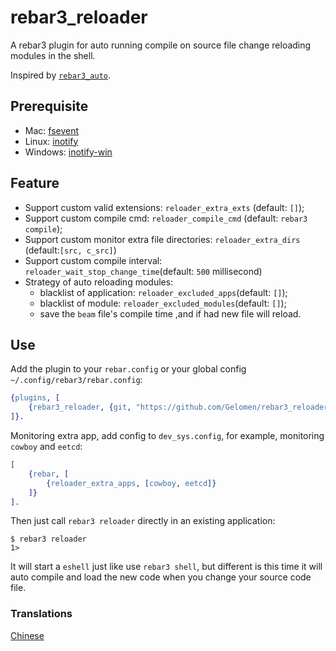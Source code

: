 rebar3_reloader
=====

A rebar3 plugin for auto running compile on source file change reloading modules in the shell.

Inspired by [`rebar3_auto`](https://github.com/vans163/rebar3_auto).

## Prerequisite

- Mac: [fsevent](https://github.com/thibaudgg/rb-fsevent)
- Linux: [inotify](https://github.com/rvoicilas/inotify-tools/wiki)
- Windows: [inotify-win](https://github.com/thekid/inotify-win)

## Feature

* Support custom valid extensions: `reloader_extra_exts` (default: `[]`);
* Support custom compile cmd: `reloader_compile_cmd` (default: `rebar3 compile`);
* Support custom monitor extra file directories: `reloader_extra_dirs` (default:`[src, c_src]`)
* Support custom compile interval: `reloader_wait_stop_change_time`(default: `500` millisecond)
* Strategy of auto reloading modules:
  * blacklist of application: `reloader_excluded_apps`(default: `[]`);
  * blacklist of module:  `reloader_excluded_modules`(default: `[]`);
  * save the `beam` file's compile time ,and if had new file will reload.

## Use

Add the plugin to your `rebar.config` or your global config `~/.config/rebar3/rebar.config`:

```erlang
{plugins, [
    {rebar3_reloader, {git, "https://github.com/Gelomen/rebar3_reloader.git", {branch, "master"}}}
]}.
```

Monitoring extra app, add config to `dev_sys.config`, for example, monitoring `cowboy` and `eetcd`:

```erlang
[
    {rebar, [
        {reloader_extra_apps, [cowboy, eetcd]}
    ]}
].
```

Then just call `rebar3 reloader` directly in an existing application:


```shell
$ rebar3 reloader
1>
```

It will start a `eshell` just like use `rebar3 shell`, but different is this time it will auto compile and load the new code when you change your source code file.

### Translations

[Chinese](README_Zh.md)